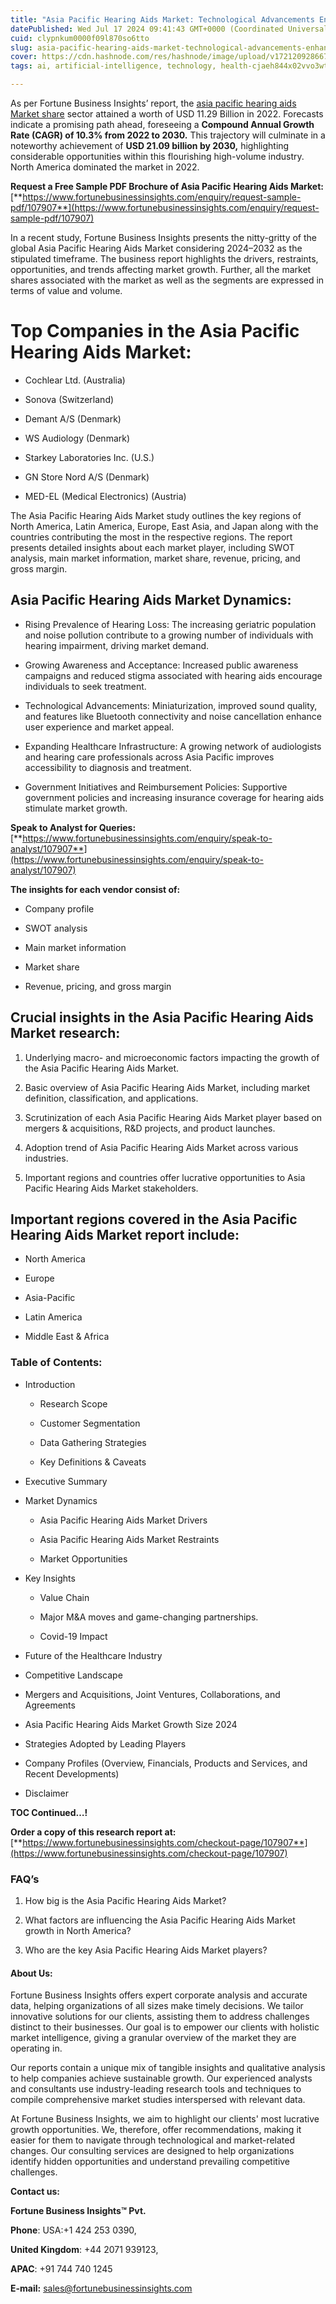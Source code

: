 ```yaml
---
title: "Asia Pacific Hearing Aids Market: Technological Advancements Enhancing Auditory Health"
datePublished: Wed Jul 17 2024 09:41:43 GMT+0000 (Coordinated Universal Time)
cuid: clypnkum0000f09l870so6tto
slug: asia-pacific-hearing-aids-market-technological-advancements-enhancing-auditory-health
cover: https://cdn.hashnode.com/res/hashnode/image/upload/v1721209286679/1b071323-ac8c-4be5-abf2-7a25ba9310d1.png
tags: ai, artificial-intelligence, technology, health-cjaeh844x02vvo3wtj5r2s75q, healthcare

---
```


As per Fortune Business Insights’ report, the [asia pacific hearing aids Market share](https://www.fortunebusinessinsights.com/asia-pacific-hearing-aids-market-107907) sector attained a worth of USD 11.29 Billion in 2022. Forecasts indicate a promising path ahead, foreseeing a **Compound Annual Growth Rate (CAGR) of 10.3% from 2022 to 2030.** This trajectory will culminate in a noteworthy achievement of **USD 21.09 billion by 2030,** highlighting considerable opportunities within this flourishing high-volume industry. North America dominated the market in 2022.

**Request a Free Sample PDF Brochure of Asia Pacific Hearing Aids Market:** [**https://www.fortunebusinessinsights.com/enquiry/request-sample-pdf/107907**](https://www.fortunebusinessinsights.com/enquiry/request-sample-pdf/107907)

In a recent study, Fortune Business Insights presents the nitty-gritty of the global Asia Pacific Hearing Aids Market considering 2024–2032 as the stipulated timeframe. The business report highlights the drivers, restraints, opportunities, and trends affecting market growth. Further, all the market shares associated with the market as well as the segments are expressed in terms of value and volume.

# **Top Companies in the Asia Pacific Hearing Aids Market:**

* Cochlear Ltd. (Australia)
    
* Sonova (Switzerland)
    
* Demant A/S (Denmark)
    
* WS Audiology (Denmark)
    
* Starkey Laboratories Inc. (U.S.)
    
* GN Store Nord A/S (Denmark)
    
* MED-EL (Medical Electronics) (Austria)
    

The Asia Pacific Hearing Aids Market study outlines the key regions of North America, Latin America, Europe, East Asia, and Japan along with the countries contributing the most in the respective regions. The report presents detailed insights about each market player, including SWOT analysis, main market information, market share, revenue, pricing, and gross margin.

## Asia Pacific Hearing Aids Market **Dynamics**:

* Rising Prevalence of Hearing Loss: The increasing geriatric population and noise pollution contribute to a growing number of individuals with hearing impairment, driving market demand.
    
* Growing Awareness and Acceptance: Increased public awareness campaigns and reduced stigma associated with hearing aids encourage individuals to seek treatment.
    
* Technological Advancements: Miniaturization, improved sound quality, and features like Bluetooth connectivity and noise cancellation enhance user experience and market appeal.
    
* Expanding Healthcare Infrastructure: A growing network of audiologists and hearing care professionals across Asia Pacific improves accessibility to diagnosis and treatment.
    
* Government Initiatives and Reimbursement Policies: Supportive government policies and increasing insurance coverage for hearing aids stimulate market growth.
    

**Speak to Analyst for Queries:** [**https://www.fortunebusinessinsights.com/enquiry/speak-to-analyst/107907**](https://www.fortunebusinessinsights.com/enquiry/speak-to-analyst/107907)

**The insights for each vendor consist of:**

* Company profile
    
* SWOT analysis
    
* Main market information
    
* Market share
    
* Revenue, pricing, and gross margin
    

## **Crucial insights in the Asia Pacific Hearing Aids Market research:**

1. Underlying macro- and microeconomic factors impacting the growth of the Asia Pacific Hearing Aids Market.
    
2. Basic overview of Asia Pacific Hearing Aids Market, including market definition, classification, and applications.
    
3. Scrutinization of each Asia Pacific Hearing Aids Market player based on mergers & acquisitions, R&D projects, and product launches.
    
4. Adoption trend of Asia Pacific Hearing Aids Market across various industries.
    
5. Important regions and countries offer lucrative opportunities to Asia Pacific Hearing Aids Market stakeholders.
    

## **Important regions covered in the Asia Pacific Hearing Aids Market report include:**

* North America
    
* Europe
    
* Asia-Pacific
    
* Latin America
    
* Middle East & Africa
    

### **Table of Contents:**

* Introduction
    
    * Research Scope
        
    * Customer Segmentation
        
    * Data Gathering Strategies
        
    * Key Definitions & Caveats
        
* Executive Summary
    
* Market Dynamics
    
    * Asia Pacific Hearing Aids Market Drivers
        
    * Asia Pacific Hearing Aids Market Restraints
        
    * Market Opportunities
        
* Key Insights
    
    * Value Chain
        
    * Major M&A moves and game-changing partnerships.
        
    * Covid-19 Impact
        
* Future of the Healthcare Industry
    
* Competitive Landscape
    
* Mergers and Acquisitions, Joint Ventures, Collaborations, and Agreements
    
* Asia Pacific Hearing Aids Market Growth Size 2024
    
* Strategies Adopted by Leading Players
    
* Company Profiles (Overview, Financials, Products and Services, and Recent Developments)
    
* Disclaimer
    

**TOC Continued…!**

**Order a copy of this research report at:** [**https://www.fortunebusinessinsights.com/checkout-page/107907**](https://www.fortunebusinessinsights.com/checkout-page/107907)

### **FAQ’s**

1. How big is the Asia Pacific Hearing Aids Market?
    
2. What factors are influencing the Asia Pacific Hearing Aids Market growth in North America?
    
3. Who are the key Asia Pacific Hearing Aids Market players?
    

#### **About Us:**

Fortune Business Insights offers expert corporate analysis and accurate data, helping organizations of all sizes make timely decisions. We tailor innovative solutions for our clients, assisting them to address challenges distinct to their businesses. Our goal is to empower our clients with holistic market intelligence, giving a granular overview of the market they are operating in.

Our reports contain a unique mix of tangible insights and qualitative analysis to help companies achieve sustainable growth. Our experienced analysts and consultants use industry-leading research tools and techniques to compile comprehensive market studies interspersed with relevant data.

At Fortune Business Insights, we aim to highlight our clients' most lucrative growth opportunities. We, therefore, offer recommendations, making it easier for them to navigate through technological and market-related changes. Our consulting services are designed to help organizations identify hidden opportunities and understand prevailing competitive challenges.

**Contact us:**

**Fortune Business Insights™ Pvt.**

**Phone**: USA:+1 424 253 0390,

**United Kingdom**: +44 2071 939123,

**APAC**: +91 744 740 1245

**E-mail:** [sales@fortunebusinessinsights.com](mailto:sales@fortunebusinessinsights.com)